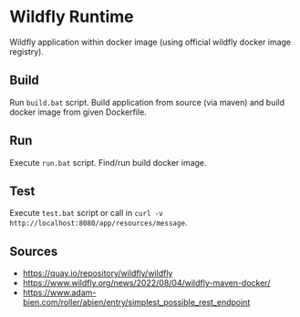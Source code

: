 # Wildfly Runtime
Wildfly application within docker image (using official wildfly docker image registry).

## Build
Run ```build.bat``` script. Build application from source (via maven) and build docker image from given Dockerfile.

## Run
Execute ```run.bat``` script. Find/run build docker image.

## Test
Execute ```test.bat``` script or call in ```curl -v http://localhost:8080/app/resources/message```.

## Sources
+ https://quay.io/repository/wildfly/wildfly
+ https://www.wildfly.org/news/2022/08/04/wildfly-maven-docker/
+ https://www.adam-bien.com/roller/abien/entry/simplest_possible_rest_endpoint